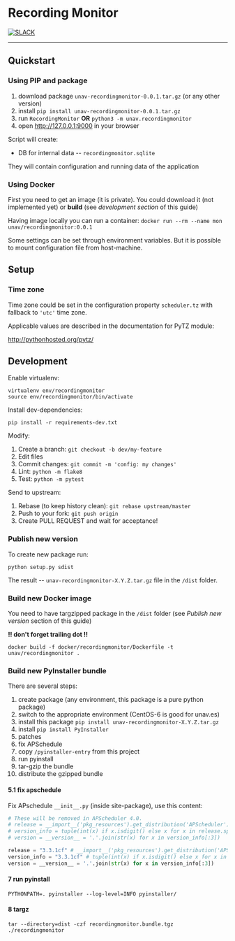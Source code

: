 # Recording Monitor

[![SLACK](https://img.shields.io/badge/slack-50/2-pink.svg)](https://xrvflgrp001.slack.com)

----------------------------------------

## Quickstart

### Using PIP and package

1. download package `unav-recordingmonitor-0.0.1.tar.gz` (or any other version)
2. install `pip install unav-recordingmonitor-0.0.1.tar.gz`
3. run `RecordingMonitor` **OR** `python3 -m unav.recordingmonitor`
4. open http://127.0.0.1:9000 in your browser

Script will create:

- DB for internal data -- `recordingmonitor.sqlite`

They will contain configuration and running data of the application

### Using Docker

First you need to get an image (it is private). You could download it (not
implemented yet) or **build** (see _development section_ of this guide)

Having image locally you can run a container:
`docker run --rm --name mon unav/recordingmonitor:0.0.1`

Some settings can be set through environment variables. But it is possible to
mount configuration file from host-machine.

## Setup

### Time zone

Time zone could be set in the configuration property `scheduler.tz` with
fallback to `'utc'` time zone.

Applicable values are described in the documentation for PyTZ module:

http://pythonhosted.org/pytz/

## Development

Enable virtualenv:

```
virtualenv env/recordingmonitor
source env/recordingmonitor/bin/activate
```

Install dev-dependencies:

```
pip install -r requirements-dev.txt
```

Modify:

1. Create a branch: `git checkout -b dev/my-feature`
2. Edit files
3. Commit changes: `git commit -m 'config: my changes'`
4. Lint: `python -m flake8`
5. Test: `python -m pytest`

Send to upstream:

1. Rebase (to keep history clean): `git rebase upstream/master`
2. Push to your fork: `git push origin`
3. Create PULL REQUEST and wait for acceptance!

### Publish new version

To create new package run:

```
python setup.py sdist
```

The result -- `unav-recordingmonitor-X.Y.Z.tar.gz` file in the `/dist` folder.

### Build new Docker image

You need to have targzipped package in the `/dist` folder (see _Publish new
version_ section of this guide)

**!! don't forget trailing dot !!**

```
docker build -f docker/recordingmonitor/Dockerfile -t unav/recordingmonitor .
```

### Build new PyInstaller bundle

There are several steps:

1. create package (any environment, this package is a pure python package)
2. switch to the appropriate environment (CentOS-6 is good for unav.es)
3. install this package `pip install unav-recordingmonitor-X.Y.Z.tar.gz`
4. install `pip install PyInstaller`
5. patches
  1. fix APSchedule
6. copy `/pyinstaller-entry` from this project
7. run pyinstall
8. tar-gzip the bundle
9. distribute the gzipped bundle

#### 5.1 fix apschedule

Fix APschedule `__init__.py` (inside site-package), use this content:

```python
# These will be removed in APScheduler 4.0.
# release = __import__('pkg_resources').get_distribution('APScheduler').version.split('-')[0]
# version_info = tuple(int(x) if x.isdigit() else x for x in release.split('.'))
# version = __version__ = '.'.join(str(x) for x in version_info[:3])

release = "3.3.1cf" # __import__('pkg_resources').get_distribution('APScheduler').version.split('-')[0]
version_info = "3.3.1cf" # tuple(int(x) if x.isdigit() else x for x in release.split('.'))
version = __version__ = '.'.join(str(x) for x in version_info[:3])
```

#### 7 run pyinstall

```
PYTHONPATH=. pyinstaller --log-level=INFO pyinstaller/
```

#### 8 targz

```
tar --directory=dist -czf recordingmonitor.bundle.tgz ./recordingmonitor
```
